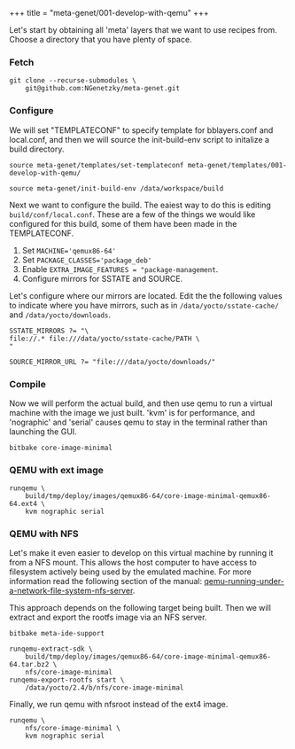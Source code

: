 +++
title = "meta-genet/001-develop-with-qemu"
+++

Let's start by obtaining all 'meta' layers that we want to use recipes from.
Choose a directory that you have plenty of space.

### Fetch

```
git clone --recurse-submodules \
    git@github.com:NGenetzky/meta-genet.git
```

### Configure

We will set "TEMPLATECONF" to specify template for bblayers.conf and
local.conf, and then we will source the init-build-env script to initalize a
build directory.

```
source meta-genet/templates/set-templateconf meta-genet/templates/001-develop-with-qemu/
```
```
source meta-genet/init-build-env /data/workspace/build
```

Next we want to configure the build. The eaiest way to do this is editing
`build/conf/local.conf`. These are a few of the things we would like configured
for this build, some of them have been made in the TEMPLATECONF.

1. Set `MACHINE='qemux86-64'`
2. Set `PACKAGE_CLASSES='package_deb'`
3. Enable `EXTRA_IMAGE_FEATURES = "package-management`.
4. Configure mirrors for SSTATE and SOURCE.

Let's configure where our mirrors are located. Edit the the following values to
indicate where you have mirrors, such as in `/data/yocto/sstate-cache/` and
`/data/yocto/downloads`.

```
SSTATE_MIRRORS ?= "\
file://.* file:///data/yocto/sstate-cache/PATH \
"

SOURCE_MIRROR_URL ?= "file:///data/yocto/downloads/"
```

### Compile

Now we will perform the actual build, and then use qemu to run a virtual
machine with the image we just built. 'kvm' is for performance, and 'nographic'
and 'serial' causes qemu to stay in the terminal rather than launching the GUI.

```
bitbake core-image-minimal
```

### QEMU with ext image

```
runqemu \
    build/tmp/deploy/images/qemux86-64/core-image-minimal-qemux86-64.ext4 \
    kvm nographic serial
```

### QEMU with NFS

Let's make it even easier to develop on this virtual machine by running it from
a NFS mount. This allows the host computer to have access to filesystem
actively being used by the emulated machine.  For more information read the
following section of the manual:
[qemu-running-under-a-network-file-system-nfs-server](https://www.yoctoproject.org/docs/latest/mega-manual/mega-manual.html#qemu-running-under-a-network-file-system-nfs-server).

This approach depends on the following target being built. Then we will extract
and export the rootfs image via an NFS server.

```
bitbake meta-ide-support
```

```
runqemu-extract-sdk \
    build/tmp/deploy/images/qemux86-64/core-image-minimal-qemux86-64.tar.bz2 \
    nfs/core-image-minimal
runqemu-export-rootfs start \
    /data/yocto/2.4/b/nfs/core-image-minimal
```

Finally, we run qemu with nfsroot instead of the ext4 image.

```
runqemu \
    nfs/core-image-minimal \
    kvm nographic serial
```


